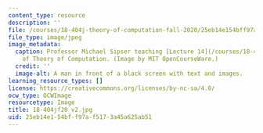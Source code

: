```yaml
---
content_type: resource
description: ''
file: /courses/18-404j-theory-of-computation-fall-2020/25eb14e154bff97af5173a45a625ab51_18-404jf20_v2.jpg
file_type: image/jpeg
image_metadata:
  caption: Professor Michael Sipser teaching [Lecture 14](/courses/18-404j-theory-of-computation-fall-2020/resources/mit18_404f20_lec14-1)
    of Theory of Computation. (Image by MIT OpenCourseWare.)
  credit: ''
  image-alt: A man in front of a black screen with text and images.
learning_resource_types: []
license: https://creativecommons.org/licenses/by-nc-sa/4.0/
ocw_type: OCWImage
resourcetype: Image
title: 18-404jf20_v2.jpg
uid: 25eb14e1-54bf-f97a-f517-3a45a625ab51
---
```

